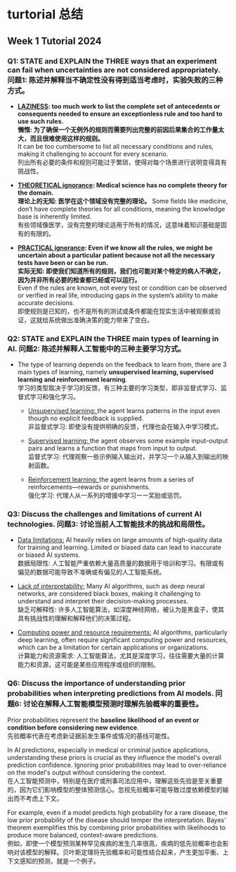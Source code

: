 # turtorial 总结

## Week 1 Tutorial 2024

### Q1: STATE and EXPLAIN the THREE ways that an experiment can fail when uncertainties are not considered appropriately.  问题1: 陈述并解释当不确定性没有得到适当考虑时，实验失败的三种方式。

- **<u>LAZINESS</u>: too much work to list the complete set of antecedents or consequents needed to ensure an exceptionless rule and too hard to use such rules.  
  懒惰: 为了确保一个无例外的规则而需要列出完整的前因后果集合的工作量太大，而且很难使用这样的规则。**   
  It can be too cumbersome to list all necessary conditions and rules, making it challenging to account for every scenario.   
  列出所有必要的条件和规则可能过于繁琐，使得对每个场景进行说明变得具有挑战性。  

- **<u>THEORETICAL ignorance</u>: Medical science has no complete theory for the domain.   
  理论上的无知: 医学在这个领域没有完整的理论。** 
  Some fields like medicine, don’t have complete theories for all conditions, meaning the knowledge base is inherently limited.   
  有些领域像医学，没有完整的理论适用于所有的情况，这意味着知识基础是固有的有限的。  

- **<u>PRACTICAL ignorance</u>: Even if we know all the rules, we might be uncertain about a particular patient because not all the necessary tests have been or can be run.   
  实际无知: 即使我们知道所有的规则，我们也可能对某个特定的病人不确定，因为并非所有必要的检查都已经或可以运行。**   
  Even if the rules are known, not every test or condition can be observed or verified in real life, introducing gaps in the system’s ability to make accurate decisions.  
  即使规则是已知的，也不是所有的测试或条件都能在现实生活中被观察或验证，这就给系统做出准确决策的能力带来了空白。  

### Q2: STATE and EXPLAIN the THREE main types of learning in AI. 问题2: 陈述并解释人工智能中的三种主要学习方式。

- The type of learning depends on the feedback to learn from, there are 3 main types of learning, namely **unsupervised learning, supervised learning and reinforcement learning**.  
  学习的类型取决于学习的反馈，有三种主要的学习类型，即非监督式学习、监督式学习和强化学习。
  
  - <u>Unsupervised learning: </u>the agent learns patterns in the input even though no explicit feedback is supplied.  
    非监督式学习: 即使没有提供明确的反馈，代理也会在输入中学习模式。
  
  - <u>Supervised learning: </u>the agent observes some example input–output pairs and learns a function that maps from input to output.   
    监督式学习: 代理观察一些示例输入输出对，并学习一个从输入到输出的映射函数。
  
  - <u>Reinforcement learning: </u>the agent learns from a series of reinforcements—rewards or punishments.    
    强化学习: 代理人从一系列的增援中学习ーー奖励或惩罚。  

### Q3: Discuss the challenges and limitations of current AI technologies.  问题3: 讨论当前人工智能技术的挑战和局限性。

- <u>Data limitations:</u> AI heavily relies on large amounts of high-quality data for training and learning. Limited or biased data can lead to inaccurate or biased AI systems.   
  数据局限性: 人工智能严重依赖大量高质量的数据用于培训和学习。有限或有偏见的数据可能导致不准确或有偏见的人工智能系统。

- <u>Lack of interpretability:</u> Many AI algorithms, such as deep neural networks, are considered black boxes, making it challenging to understand and interpret their decision-making processes.   
  缺乏可解释性: 许多人工智能算法，如深度神经网络，被认为是黑盒子，使其具有挑战性的理解和解释他们的决策过程。

- <u>Computing power and resource requirements:</u> AI algorithms, particularly deep learning, often require significant computing power and resources, which can be a limitation for certain applications or organizations.  
  计算能力和资源需求: 人工智能算法，尤其是深度学习，往往需要大量的计算能力和资源，这可能是某些应用程序或组织的限制。

### Q6: Discuss the importance of understanding prior probabilities when interpreting predictions from AI models.  问题6: 讨论在解释人工智能模型预测时理解先验概率的重要性。

Prior probabilities represent the **baseline likelihood of an event or condition before considering new evidence**.   
先验概率代表在考虑新证据前发生事件或情况的基线可能性。  

In AI predictions, especially in medical or criminal justice applications, understanding these priors is crucial as they influence the model's overall prediction confidence. Ignoring prior probabilities may lead to over-reliance on the model's output without considering the context.   
在人工智能预测中，特别是在医疗或刑事司法应用中，理解这些先验是至关重要的，因为它们影响模型的整体预测信心。忽视先验概率可能导致过度依赖模型的输出而不考虑上下文。

For example, even if a model predicts high probability for a rare disease, the low prior probability of the disease should temper the interpretation. Bayes' theorem exemplifies this by combining prior probabilities with likelihoods to produce more balanced, context-aware predictions.  
例如，即使一个模型预测某种罕见疾病的发生几率很高，疾病的低先验概率也会影响对该模型的解释。贝叶斯定理将先验概率和可能性结合起来，产生更加平衡、上下文感知的预测，就是一个例子。


